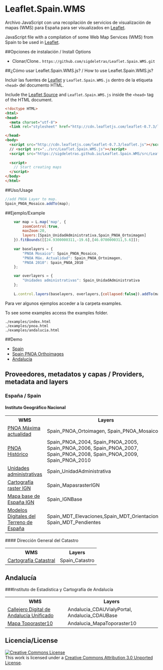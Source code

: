Leaflet.Spain.WMS
=================
Archivo JavaScript con una recopilación de  servicios de visualización de mapas (WMS) para España para ser visualizados en [Leaflet](http://leafletjs.com/). 

JavaScript file with a compilation of some Web Map Services (WMS) from Spain to be used in [Leaflet](http://leafletjs.com/).

##Opciones de instalación / Install Options

- Clonar/Clone.. `https://github.com/sigdeletras/Leaflet.Spain.WMS.git`

##¿Cómo usar Leaflet.Spain.WMS.js? / How to use Leaflet.Spain.WMS.js?

Incluir las fuentes de [Leaflet](http://cdn.leafletjs.com/leaflet-0.7.3/leaflet.js) y `Leaflet.Spain.WMS.js` dentro de la etiqueta `<head>` del documento HTML. 

Include the [Leaflet Source](http://cdn.leafletjs.com/leaflet-0.7.3/leaflet.js) and `Leaflet.Spain.WMS.js` inside the `<head>` tag of the HTML document.

```html
<!doctype HTML>
<html>
<head>
  <meta charset="utf-8">
  <link rel="stylesheet" href="http://cdn.leafletjs.com/leaflet-0.7.3/leaflet.css">

</head>
<body>
  <script src="http://cdn.leafletjs.com/leaflet-0.7.3/leaflet.js"></script>
  // <script src="../src/Leaflet.Spain.WMS.js"></script>
  <script src="https://sigdeletras.github.io/Leaflet.Spain.WMS/src/Leaflet.Spain.WMS.js"></script>
  
  <script>
    // Start creating maps
  </script>
</body>
</html>
```

##Uso/Usage

```Javascript
//add PNOA Layer to map.
Spain_PNOA_Mosaico.addTo(map);
```

##Ejemplo/Example


```Javascript
	var map = L.map('map', {
		zoomControl:true, 
		maxZoom:20,
		layers:[Spain_UnidadAdministrativa,Spain_PNOA_Ortoimagen]
	}).fitBounds([[24.9300000311,-19.6],[46.0700000311,5.6]]);
	
	var baselayers = {
		"PNOA Mosaico": Spain_PNOA_Mosaico,
		"PNOA Máx. Actualidad": Spain_PNOA_Ortoimagen,
		"PNOA 2010": Spain_PNOA_2010
	};

	var overlayers = {
		"Unidades administrativas": Spain_UnidadAdministrativa
	};
	
	L.control.layers(baselayers, overlayers,{collapsed:false}).addTo(map);
```
Para ver algunos ejemplos acceder a la carpeta examples.

To see some examples access the examples folder.

```
./examples/index.html
./examples/pnoa.html
./examples/andalucia.html
```

##Demo

* [Spain](http://sigdeletras.github.io/Leaflet.Spain.WMS/examples/)
* [Spain PNOA Orthoimages](http://sigdeletras.github.io/Leaflet.Spain.WMS/examples/pnoa.html) 
* [Andalucía](http://sigdeletras.github.io/Leaflet.Spain.WMS/examples/andalucia.html) 

## Proveedores, metadatos y capas / Providers, metadata and layers


### España / Spain
#### Instituto Geográfico Nacional

<table><tr><th>WMS</th><th>Layers</th></tr>
    <tr>
		<td>
                    <a href="http://www.ign.es/wms-inspire/pnoa-ma?request=GetCapabilities&service=WMS">PNOA Máxima actualidad</a>
		</td><td>
			Spain_PNOA_Ortoimagen, Spain_PNOA_Mosaico
		</td>
	</tr>	
    <tr>
		<td>
                        <a href="http://www.ign.es/wms/pnoa-historico?request=GetCapabilities&service=WMS">PNOA Histórico</a>
		</td><td>
			Spain_PNOA_2004, Spain_PNOA_2005, Spain_PNOA_2006, Spain_PNOA_2007, Spain_PNOA_2008, Spain_PNOA_2009, Spain_PNOA_2010
		</td>
	</tr>
    <tr>
		<td>
                        <a href="http://www.ign.es/wms-inspire/unidades-administrativas?request=GetCapabilities&service=WMS">Unidades administrativas</a>
		</td><td>
			Spain_UnidadAdministrativa
		</td>
	</tr>
    <tr>
		<td>
                        <a href="http://www.ign.es/wms-inspire/mapa-raster?request=GetCapabilities&service=WMS">Cartografía raster IGN</a>
		</td><td>
			Spain_MapasrasterIGN
		</td>
	</tr>
	<tr>
		<td>
                    <a href="http://www.ign.es/wms-inspire/ign-base?request=GetCapabilities&service=WMS">Mapa base de España IGN</a>
		</td><td>
			Spain_IGNBase
		</td>
	</tr>
		<tr>
		<td>
                    <a href="http://www.ign.es/wms-inspire/mdt?request=GetCapabilities&service=WMS">Modelos Digitales del Terreno de España</a>
		</td><td>
			Spain_MDT_Elevaciones,Spain_MDT_Orientaciones, Spain_MDT_Pendientes
		</td>
	</tr>
		</tr>

</table>
#### Dirección General del Catastro
<table><tr><th>WMS</th><th>Layers</th></tr>
		<tr>
		<td>
                    <a href="http://ovc.catastro.meh.es/Cartografia/WMS/ServidorWMS.aspx?request=GetCapabilities&service=WMS">Cartografía Catastral</a>
		</td><td>
			Spain_Catastro
		</td>
	</tr>
</table>

## Andalucía
###Instituto de Estadística y Cartografía de Andalucía
<table><tr><th>WMS</th><th>Layers</th></tr>
	<tr>
		<td>
                    <a href="http://www.callejerodeandalucia.es/servicios/cdau/wms?request=GetCapabilities&service=WMS">Callejero Digital de Andalucía Unificado</a>
		</td><td>
			Andalucia_CDAUVialyPortal, Andalucia_CDAUBase
		</td>
	</tr>
	<tr>
		<td>
                    <a href="http://www.ideandalucia.es/services/toporaster10/wms?request=GetCapabilities&service=WMS">Mapa Toporaster10</a>
		</td><td>
			Andalucia_MapaToporaster10
		</td>
	</tr>
</table>

## Licencia/License 
<a rel="license" href="http://creativecommons.org/licenses/by/3.0/deed.en_US"><img alt="Creative Commons License" style="border-width:0" src="http://i.creativecommons.org/l/by/3.0/88x31.png" /></a><br />This work is licensed under a <a rel="license" href="http://creativecommons.org/licenses/by/3.0/deed.en_US">Creative Commons Attribution 3.0 Unported License</a>.

